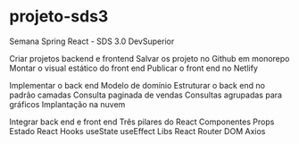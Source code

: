 # projeto-sds3



Semana Spring React - SDS 3.0
DevSuperior

Criar projetos backend e frontend
Salvar os projeto no Github em monorepo
Montar o visual estático do front end
Publicar o front end no Netlify

Implementar o back end
Modelo de domínio
Estruturar o back end no padrão camadas
Consulta paginada de vendas
Consultas agrupadas para gráficos
Implantação na nuvem

Integrar back end e front end
Três pilares do React
Componentes
Props
Estado
React Hooks
useState
useEffect
Libs
React Router DOM
Axios
